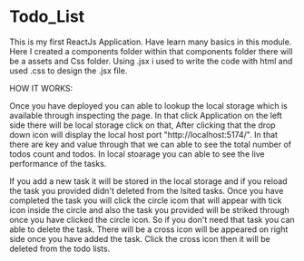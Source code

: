 # Todo_List
This is my first ReactJs Application. Have learn many basics in this module.
Here I created a components folder within that components folder there will be a assets and Css folder.
Using .jsx i used to write the code with html and used .css to design the .jsx file.

HOW IT WORKS:

  Once you have deployed you can able to lookup the local storage which is available through inspecting the page. In that click Application on the left side there will be local storage click on that, After clicking that the drop down icon will display the local host port "http://localhost:5174/". In that there are key and value through that we can able to see the total number of todos count and todos. In local stoarage you can able to see the live performance of the tasks.

  If you add a new task it will be stored in the local storage and if you reload the task you provided didn't deleted from the lsited tasks. Once you have completed the task you will click the circle icom that will appear with tick icon inside the circle and also the task you provided will be striked through once you have clicked the circle icon. 
  So if you don't need that task you can able to delete the task. There will be a cross icon will be appeared on right side once you have added the task. Click the cross icon then it will be deleted from the todo lists.
  
  
